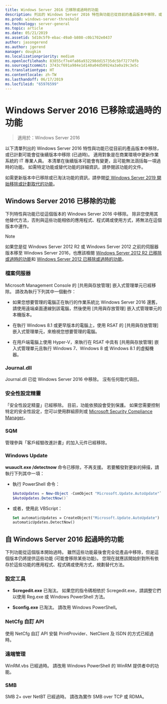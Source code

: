 ```yaml
---
title: Windows Server 2016 已移除或過時的功能
description: 列出的 Windows Server 2016 特性與功能已從目前的產品版本中移除，或已計劃可能會從後續版本中移除 (已過時)。 適用對象是在商業環境中更新作業系統的 IT 專業人員。
ms.prod: windows-server-threshold
ms.technology: server-general
ms.topic: article
ms.date: 05/21/2019
ms.assetid: 5d10c5f9-ebac-49a0-b808-c0b1702e0437
author: jasongerend
ms.author: jgerend
manager: dougkim
ms.localizationpriority: medium
ms.openlocfilehash: 83855cf7e4fa86a932298dd15735dc5bf7277dfb
ms.sourcegitcommit: 3743cf691a984e1d140a04d50924a3a0a19c3e5c
ms.translationtype: HT
ms.contentlocale: zh-TW
ms.lasthandoff: 06/17/2019
ms.locfileid: "65976599"
---
```

# <a name="features-removed-or-deprecated-in--windows-server-2016"></a>Windows Server 2016 已移除或過時的功能

>適用於：Windows Server 2016

以下清單列出的 Windows Server 2016 特性與功能已從目前的產品版本中移除，或已計劃可能會從後續版本中移除 (已過時)。 適用對象是在商業環境中更新作業系統的 IT 專業人員。 本清單在後續版本可能會有變更，且可能無法涵括每一項過時的功能。 如需特定功能或替代功能的詳細資訊，請參閱該功能的文件。

如需更新版本中已移除或已淘汰功能的資訊，請參閱[從 Windows Server 2019 開始移除或計劃取代的功能](../get-started-19/removed-features-19.md)。

## <a name="features-removed-from-windows-server-2016"></a>Windows Server 2016 已移除的功能

下列特性與功能已從這個版本的 Windows Server 2016 中移除。 除非您使用其他替代方法，否則與這些功能相依的應用程式、程式碼或使用方式，將無法在這個版本中運作。  

> [!NOTE]  
> 如果您是從 Windows Server 2012 R2 或 Windows Server 2012 之前的伺服器版本移至 Windows Server 2016，也應該檢閱 [Windows Server 2012 R2 已移除或過時的功能](https://technet.microsoft.com/library/dn303411.aspx)和 [Windows Server 2012 已移除或過時的功能](https://technet.microsoft.com/library/hh831568.aspx)。  


### <a name="file-server"></a>檔案伺服器  
Microsoft Management Console 的 [共用與存放管理] 嵌入式管理單元已經移除。 請改為執行下列其中一個動作：  

-   如果您想要管理的電腦正在執行的作業系統比 Windows Server 2016 還舊，請使用遠端桌面連線到該電腦，然後使用 [共用與存放管理] 嵌入式管理單元的本機版本。  

-   在執行 Windows 8.1 或更早版本的電腦上，使用 RSAT 的 [共用與存放管理] 嵌入式管理單元，來檢視您想要管理的電腦。  

-   在用戶端電腦上使用 Hyper-V，來執行在 RSAT 中具有 [共用與存放管理] 嵌入式管理單元且執行 Windows 7、Windows 8 或 Windows 8.1 的虛擬機器。  

### <a name="journaldll"></a>Journal.dll  
Journal.dll 已從 Windows Server 2016 中移除。 沒有任何取代項目。  

### <a name="security-configuration-wizard"></a>安全性設定精靈  
「安全性設定精靈」已經移除。 目前，功能依預設會受到保護。 如果您需要控制特定的安全性設定，您可以使用群組原則或 [Microsoft Security Compliance Manager](https://technet.microsoft.com/solutionaccelerators/cc835245.aspx)。  

### <a name="sqm"></a>SQM  
管理參與「客戶經驗改進計畫」的加入元件已經移除。 

### <a name="windows-update"></a>Windows Update
**wuauclt.exe /detectnow** 命令已移除，不再支援。 若要觸發對更新的掃描，請執行下列其中一項：

- 執行 PowerShell 命令：
    ````powershell
    $AutoUpdates = New-Object -ComObject "Microsoft.Update.AutoUpdate"`
    $AutoUpdates.DetectNow()` 
    ````

- 或者，使用此 VBScript：
    ````vb
    Set automaticUpdates = CreateObject("Microsoft.Update.AutoUpdate")
    automaticUpdates.DetectNow()
    ````

## <a name="features-deprecated-starting-with-windows-server-2016"></a>自 Windows Server 2016 起過時的功能 
下列功能從這個版本開始過時。 雖然這些功能最後會完全從產品中移除，但是這個版本仍將提供這些功能 (可能會移除某些功能)。 您現在就應該開始針對所有依存於這些功能的應用程式、程式碼或使用方式，規劃替代方法。  

### <a name="configuration-tools"></a>設定工具  

-   **Scregedit.exe** 已淘汰。 如果您的指令碼相依於 Scregedit.exe，請調整它們以使用 Reg.exe 或 Windows PowerShell 方法。  

-   **Sconfig.exe** 已淘汰。 請改用 Windows PowerShell。  

### <a name="netcfg-custom-apis"></a>NetCfg 自訂 API  
使用 NetCfg 自訂 API 安裝 PrintProvider、NetClient 及 ISDN 的方式已經過時。  

### <a name="remote-management"></a>遠端管理  
WinRM.vbs 已經過時。 請改用 Windows PowerShell 的 WinRM 提供者中的功能。  

### <a name="smb"></a>SMB  
SMB 2+ over NetBT 已經過時。 請改為實作 SMB over TCP 或 RDMA。 
